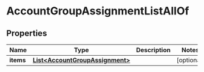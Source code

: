 

# AccountGroupAssignmentListAllOf


## Properties

Name | Type | Description | Notes
------------ | ------------- | ------------- | -------------
**items** | [**List&lt;AccountGroupAssignment&gt;**](AccountGroupAssignment.md) |  |  [optional]



